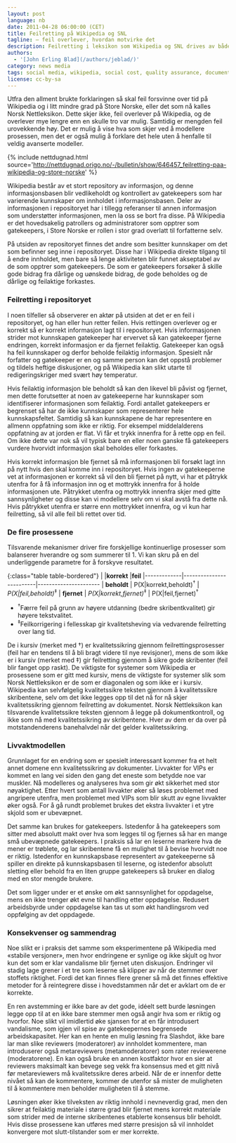 ```yaml
---
layout: post
language: nb
date: 2011-04-28 06:00:00 (CET)
title: Feilretting på Wikipedia og SNL
tagline: – feil overlever, hvordan motvirke det
description: Feilretting i leksikon som Wikipedia og SNL drives av både vilje til å rette feil og hvorvidt feil er synlige.
authors:
  - '[John Erling Blad](/authors/jeblad/)'
category: news media
tags: social media, wikipedia, social cost, quality assurance, document control, error correction, norsk nettleksikon, store norske leksikon
license: cc-by-sa
---
```


Utfra den allment brukte forklaringen så skal feil forsvinne over tid på Wikipedia og i litt mindre grad på Store Norske, eller det som nå kalles Norsk Nettleksikon. Dette skjer ikke, feil overlever på Wikipedia, og de overlever mye lengre enn en skulle tro var mulig. Samtidig er mengden feil urovekkende høy. Det er mulig å vise hva som skjer ved å modellere prosessen, men det er også mulig å forklare det hele uten å henfalle til veldig avanserte modeller.

<!--more-->

{% include nettdugnad.html source='http://nettdugnad.origo.no/-/bulletin/show/646457_feilretting-paa-wikipedia-og-store-norske' %}

Wikipedia består av et stort repository av informasjon, og denne informasjonsbasen blir vedlikeholdt og kontrollert av gatekeepers som har varierende kunnskaper om innholdet i informasjonsbasen. Deler av informasjonen i repositoryet har i tillegg referanser til annen informasjon som understøtter informasjonen, men la oss se bort fra disse. På Wikipedia er det hovedsakelig patrollers og administratorer som opptrer som gatekeepers, i Store Norske er rollen i stor grad overlatt til forfatterne selv.

På utsiden av repositoryet finnes det andre som besitter kunnskaper om det som befinner seg inne i repositoryet. Disse har i Wikipedia direkte tilgang til å endre innholdet, men bare så lenge aktiviteten blir funnet akseptabel av de som opptrer som gatekeepers. De som er gatekeepers forsøker å skille gode bidrag fra dårlige og uønskede bidrag, de gode beholdes og de dårlige og feilaktige forkastes.

### Feilretting i repositoryet
I noen tilfeller så observerer en aktør på utsiden at det er en feil i repositoryet, og han eller hun retter feilen. Hvis rettingen overlever og er korrekt så er korrekt informasjon lagt til i repositoryet. Hvis informasjonen strider mot kunnskapen gatekeeper har ervervet så kan gatekeeper fjerne endringen, korrekt informasjon er da fjernet feilaktig. Gatekeeper kan også ha feil kunnskaper og derfor beholde feilaktig informasjon. Spesielt når forfatter og gatekeeper er en og samme person kan det oppstå problemer og tildels heftige diskusjoner, og på Wikipedia kan slikt utarte til redigeringskriger med svært høy temperatur.

Hvis feilaktig informasjon ble beholdt så kan den likevel bli påvist og fjernet, men dette forutsetter at noen av gatekeeperne har kunnskaper som identifiserer informasjonen som feilaktig. Fordi antallet gatekeepers er begrenset så har de ikke kunnskaper som representerer hele kunnskapsfeltet. Samtidig så kan kunnskapene de har representere en allmenn oppfatning som ikke er riktig. For eksempel middelalderens oppfatning av at jorden er flat. Vi får et trykk innenfra for å rette opp en feil. Om ikke dette var nok så vil typisk bare en eller noen ganske få gatekeepers vurdere hvorvidt informasjon skal beholdes eller forkastes.

Hvis korrekt informasjon ble fjernet så må informasjonen bli forsøkt lagt inn på nytt hvis den skal komme inn i repositoryet. Hvis ingen av gatekeeperne vet at informasjonen er korrekt så vil den bli fjernet på nytt, vi har et påtrykk utenfra for å få informasjon inn og et mottrykk innenfra for å holde informasjonen ute. Påtrykket utenfra og mottrykk innenfra skjer med gitte sannsynligheter og disse kan vi modellere selv om vi skal avstå fra dette nå. Hvis påtrykket utenfra er større enn mottrykket innenfra, og vi kun har feilretting, så vil alle feil bli rettet over tid.

### De fire prosessene
Tilsvarende mekanismer driver fire forskjellige kontinuerlige prosesser som balanserer hverandre og som summerer til 1. Vi kan skru på en del underliggende parametre for å forskyve resultatet.

{:class="table table-bordered"}
|             |**korrekt**              |**feil**
|-------------|-------------------------|----------------------
| **beholdt** |  P(X\|korrekt,beholdt)<sup title="Feil rettes">&dagger;</sup>  | *P(X\|feil,beholdt)*<sup title="Feil propagerer">&Dagger;</sup>
| **fjernet** | *P(X\|korrekt,fjernet)*<sup title="Feil propagerer">&Dagger;</sup> |  P(X\|feil,fjernet)<sup title="Feil rettes">&dagger;</sup>

- <sup>&dagger;</sup>Færre feil på grunn av høyere utdanning (bedre skribentkvalitet) gir høyere tekstvalitet.
- <sup>&Dagger;</sup>Feilkorrigering i fellesskap gir kvalitetsheving via vedvarende feilretting over lang tid.

De i kursiv (merket med &dagger;) er kvalitetssikring gjennom feilrettingsprosesser (feil har en tendens til å bli bragt videre til nye revisjoner), mens de som ikke er i kursiv (merket med &Dagger;) gir feilretting gjennom å sikre gode skribenter (feil blir fanget opp raskt). De viktigste for systemer som Wikipedia er prosessene som er gitt med kursiv, mens de viktigste for systemer slik som Norsk Nettleksikon er de som er diagonalen og som ikke er i kursiv. Wikipedia kan selvfølgelig kvalitetssikre teksten gjennom å kvalitetssikre skribentene, selv om det ikke legges opp til det nå for nå skjer kvalitetssikring gjennom feilretting av dokumentet. Norsk Nettleksikon kan tilsvarende kvalitetssikre teksten gjennom å legge på dokumentkontroll, og ikke som nå med kvalitetssikring av skribentene. Hver av dem er da over på motstandenderens banehalvdel når det gelder kvalitetssikring.

### Livvaktmodellen
Grunnlaget for en endring som er spesielt interessant kommer fra et helt annet domene enn kvalitetssikring av dokumenter. Livvakter for VIPs er kommet en lang vei siden den gang det eneste som betydde noe var muskler. Nå modelleres og analyseres hva som gir økt sikkerhet med stor nøyaktighet. Etter hvert som antall livvakter øker så løses problemet med angripere utenfra, men problemet med VIPs som blir skutt av egne livvakter øker også. For å gå rundt problemet brukes det ekstra livvakter i et ytre skjold som er ubevæpnet.

Det samme kan brukes for gatekeepers. Istedenfor å ha gatekeepers som sitter med absolutt makt over hva som legges til og fjernes så har en mange små ubevæpnede gatekeepers. I praksis så lar en leserne markere hva de mener er trøblete, og lar skribentene få en mulighet til å bevise hvorvidt noe er riktig. Istedenfor en kunnskapsbase representert av gatekeeperne så spiller en direkte på kunnskapsbasen til leserne, og istedenfor absolutt sletting eller behold fra en liten gruppe gatekeepers så bruker en dialog med en stor mengde brukere.

Det som ligger under er et ønske om økt sannsynlighet for oppdagelse, mens en ikke trenger økt evne til handling etter oppdagelse. Redusert arbeidsbyrde under oppdagelse kan tas ut som økt handlingsrom ved oppfølging av det oppdagede.

### Konsekvenser og sammendrag
Noe slikt er i praksis det samme som eksperimentene på Wikipedia med «stabile versjoner», men hvor endringene er synlige og ikke skjult og hvor kun det som er klar vandalisme blir fjernet uten diskusjon. Endringer vil stadig lage grener i et tre som leserne så klipper av når de stemmer over stoffets riktighet. Fordi det kan finnes flere grener så må det finnes effektive metoder for å reintegrere disse i hovedstammen når det er avklart om de er korrekte.

En ren avstemming er ikke bare av det gode, idéelt sett burde løsningen legge opp til at en ikke bare stemmer men også angir hva som er riktig og hvorfor. Noe slikt vil imidlertid øke sjansen for at en får introdusert vandalisme, som igjen vil spise av gatekeepernes begrensede arbeidskapasitet. Her kan en hente en mulig løsning fra Slashdot, ikke bare lar man slike reviewers (moderatorer) av innholdet kommentere, man introduserer også metareviewers (metamoderatorer) som rater reviewerene (moderatorene). En kan også bruke en annen kostfaktor hvor en sier at reviewers maksimalt kan bevege seg vekk fra konsensus med et gitt nivå før metareviewers må kvalitetssikre deres arbeid. Når de er innenfor dette nivået så kan de kommentere, kommer de utenfor så mister de muligheten til å kommentere men beholder muligheten til å stemme.

Løsningen øker ikke tilveksten av riktig innhold i nevneverdig grad, men den sikrer at feilaktig materiale i større grad blir fjernet mens korrekt materiale som strider med de interne skribentenes etablerte konsensus blir beholdt. Hvis disse prosessene kan utføres med større presisjon så vil innholdet konvergere mot slutt-tilstander som er mer korrekte.